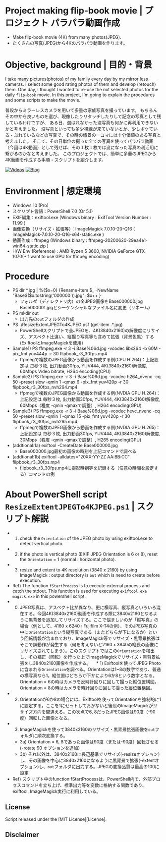 # Project making flip-book movie | プロジェクト パラパラ動画作成
* Make flip-book movie (4K) from many photos(JPEG).
* たくさんの写真(JPEG)から4Kのパラパラ動画を作ります。

# Objective, background | 目的・背景
I take many pictures(photos) of my family every day by my mirror less cameras.
I select some good rating photos of them and develop (retouch) them.
One day, I thought I wanted to re-use the not selected photos for the daily `flip-book` movie.
In this project, I'm going to explain the procedures and some scripts to make the movie.

普段からミラーレスカメラを用いて多量の家族写真を撮っています。
もちろんその中から良いものを選び、現像したりリタッチしたりして記念の写真として残しているわけですが、
ある日、選ばれなかった没写真も何かに再利用できないかと考えました。
没写真といっても多少視線が来ていないとか、少しボケている・ぶれているなどの写真で、その時の情景の一コマには十分価値のある写真と考えました。
そこで、その日単位の撮った全ての写真を使ってパラパラ動画（今回は4K動画）として残せば、その１枚１枚では没になった写真の利活用に繋がるのかなと考えました。
このプロジェクトでは、簡単に多量のJPEGから4K動画を作成する手順・スクリプトを紹介します。

[![Videos][Videos-Badge]][Videos]
[![Blog][Blog-Badge]][Blog]

# Environment | 想定環境
* Windows 10 (Pro)
* スクリプト言語：PowerShell 7.0 (Or 5.1)
* EXIF編集：exiftool.exe (Windows binary : ExifTool Version Number : 11.99 )
* 画像変換（リサイズ・拡張等）：ImageMagick 7.0.10-20-Q16 ( ImageMagick-7.0.10-20-Q16-x64-static.exe )
* 動画作成：ffmpeg (Windows binary : ffmpeg-20200620-29ea4e1-win64-static.zip )
* H/W Env (Reference) : AMD Ryzen 5 3600, NVIDIA GeForce GTX 1070(*if want to use GPU for ffmpeg encoding)

# Procedure
  * PS dir *.jpg | %{$x=0} {Rename-Item $_ -NewName "Base$($x.tostring('000000')).jpg"; $x++ }
    * フォルダ（ディレクトリ内）の全JPEG画像をBase000000.jpg Base000001.jpgとシーケンシャルなファイル名に変更（リネーム）
  * PS mkdir out
    * 出力先の`out`フォルダの作成
  * PS .\ResizeExtentJPEGTo4KJPEG.ps1 (get-item .\*.jpg)
    * PowerShellスクリプトで全JPEGを、4K(3840x2160)の解像度にリサイズ、アスペクト比違い、縦撮り写真等も含めて拡張（背景色黒）する(ExiftoolとImageMagickを使用）
  * Sample1) PS ffmpeg.exe -r 3 -i Base%06d.jpg -vcodec libx264 -b 60M -pix_fmt yuv444p -r 30 flipbook_r3_30fps.mp4
    * ffpmegで複数のJPEG画像から動画を作成する例(CPU H.264)：上記設定は 毎秒３枚, 出力動画30fps, YUV444, 4K(3840x2160)解像度, 60Mbps Video bitrate, H264 encoding(CPU)
  * Sample2) PS ffmpeg.exe -r 3 -i Base%06d.jpg -vcodec h264_nvenc -cq 50 -preset slow -qmin 1 -qmax 6 -pix_fmt yuv420p -r 30 flipbook_r3_30fps_nvh264.mp4
    * ffpmegで複数のJPEG画像から動画を作成する例(NVDIA GPU H.264)：上記設定は 毎秒３枚, 出力動画30fps, YUV444, 4K(3840x2160)解像度, 60Mbps（程度 -qmin -qmaxで調整）, H264 encoding(GPU)
  * Sample3) PS ffmpeg.exe -r 3 -i Base%06d.jpg -vcodec hevc_nvenc -cq 50 -preset slow -qmin 1 -qmax 15 -pix_fmt yuv420p -r 30 flipbook_r3_30fps_nvh265.mp4
    * ffpmegで複数のJPEG画像から動画を作成する例(NVDIA GPU H.265)：上記設定は 毎秒３枚, 出力動画30fps, YUV444, 4K(3840x2160)解像度, 30Mbps（程度 -qmin -qmaxで調整）, H265 encoding(GPU)
  * (addtional:1a) exiftool -CreateDate Base000000.jpg
    * Base000000.jpg最初の画像の時刻を上記コマンドで調べる
  * (addtional:1b) exiftool -alldates="20XX-YY-ZZ AA:BB:CC" flipbook_r3_30fps.mp4
    * flipbook_r3_30fps.mp4に撮影時刻等を記録する（任意の時間を設定する）コマンドの例

    
# About PowerShell script `ResizeExtentJPEGTo4KJPEG.ps1` | スクリプト解説
  * 1) check the `Orientation` of the JPEG photo by using exiftool.exe to detect vertical photo.
  * 2) if the photo is vertical photo (EXIF JPEG Orientation is 6 or 8), reset the `Orientation` = 1 (normal : horizontal photo).
  * 3) resize and extent to 4K resolution (3840 x 2160) by using ImageMagick : output directory is `out` which is need to create before execution.
  * Ref) The function `fStartProcess` is to execute external process and catch the stdout. This function is used for executing `exiftool.exe` `magick.exe` in this powershell script.
  * 0) JPEG写真は、アスペクト比が異なり、更に横写真、縦写真といろいろ混在する。今回4K(3840x2160)動画を作成する際に3840x2160となるように黒背景を追加してリサイズする。ここで悩ましいのが「縦写真」の場合（例として、4160 x 6240 : Fujifilm X-T4の例）、そのJPEG写真の中に`Orientation`という縦写真である（またどちらが下になるか）という回転情報が含まれており、ImageMagick等でリサイズ・黒背景拡張はそこで誤動作が発生する（何を考えないと2160 x 3840の縦長の画像にリサイズされてしまう）。このスクリプトではこの`Orientation`を検出し、その補正（回転）を行った上でImageMagickでリサイズ・黒背景拡張をし3840x2160画像を作成する。
　* 1) Exiftoolを使ってJPEG Photoに含まれる`Orientation`を調べる。Orientationは1~8の数字であり、普通の横写真なら1。縦位置はどちらが下かにより6か8という数字となる。Orientation = 6の時はカメラを反時計回りに回して撮った縦位置構図。Orientation = 8の時はカメラを時計回りに回して撮った縦位置構図。
  * 2) Orientationが6か8の場合には、Exiftoolを使ってOrientationを強制的に1に設定する。ここを1にセットしておかないと後段のImageMagickがリサイズ方向を間違える。この次点で6, 8だったJPEG画像は90度（-90度）回転した画像となる。
  * 3) ImageMagickを使って3840x2160のリサイズ・黒背景拡張画像を`out`フォルダに順次変換する。
    * 3a) Orientation = 6, 8であった画像は90度（または-90度）回転させる(-rotate 90 オプションを追加）
    * 3b) それ以外は、3840x2160に長辺基準でリサイズ(-resizeオプション）し、その画像を中心に3840x2160になるように黒背景で拡張(-extentオプション)し、`out`フォルダに出力する。JPEGの変換品質は最高の100に設定
 * Ref) スクリプト中のfunction fStartProcessは、PowerShell内で、外部プロセスコマンドを立ち上げ、標準出力等を変数に格納する関数であり、exiftool, ImageMagick実行に利用している。
 
 ## License

Script released under the [MIT License][License].

## Disclaimer
 
 [Blog-Badge]: https://img.shields.io/badge/Blog-spacewalker.jp-blue
 [Videos-Badge]: https://img.shields.io/badge/Youtube-spacewalker.jp-red
 [Blog]: https://www.spacewalker.jp/
 [Videos]: https://www.youtube.com/c/spacewalkerjp/
